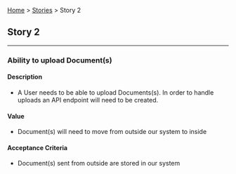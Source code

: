[Home](../readme.md) > [Stories](stories.md) > Story 2

## Story 2

---

### Ability to upload Document(s)

#### Description
- A User needs to be able to upload Documents(s). In order to handle uploads an API endpoint will need to be created.

#### Value
- Document(s) will need to move from outside our system to inside

#### Acceptance Criteria
- Document(s) sent from outside are stored in our system
